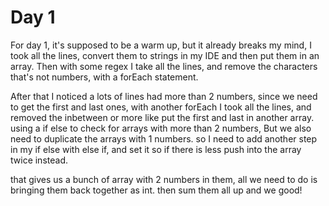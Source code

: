 # Day 1
For day 1, it's supposed to be a warm up, but it already breaks my mind, 
I took all the lines, convert them to strings in my IDE and then put them in an array. 
Then with some regex I take all the lines, and remove the characters that's not numbers, with a forEach statement. 

After that I noticed a lots of lines had more than 2 numbers, since we need to get the first and last ones, with another forEach I took all the lines, and removed the inbetween or more like put the first and last in another array. using a if else to check for arrays with more than 2 numbers, 
But we also need to duplicate the arrays with 1 numbers.
so I need to add another step in my if else with else if, and set it so if there is less push into the array twice instead. 

that gives us a bunch of array with 2 numbers in them, all we need to do is bringing them back together as int.
then sum them all up and we good!